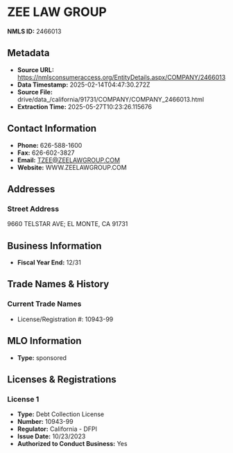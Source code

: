 # ZEE LAW GROUP

**NMLS ID:** 2466013

## Metadata
- **Source URL:** https://nmlsconsumeraccess.org/EntityDetails.aspx/COMPANY/2466013
- **Data Timestamp:** 2025-02-14T04:47:30.272Z
- **Source File:** drive/data_/california/91731/COMPANY/COMPANY_2466013.html
- **Extraction Time:** 2025-05-27T10:23:26.115676

## Contact Information
- **Phone:** 626-588-1600
- **Fax:** 626-602-3827
- **Email:** TZEE@ZEELAWGROUP.COM
- **Website:** WWW.ZEELAWGROUP.COM

## Addresses
### Street Address
9660 TELSTAR AVE; EL MONTE, CA 91731

## Business Information
- **Fiscal Year End:** 12/31

## Trade Names & History
### Current Trade Names
- License/Registration #: 10943-99

## MLO Information
- **Type:** sponsored

## Licenses & Registrations

### License 1
- **Type:** Debt Collection License
- **Number:** 10943-99
- **Regulator:** California - DFPI
- **Issue Date:** 10/23/2023
- **Authorized to Conduct Business:** Yes

